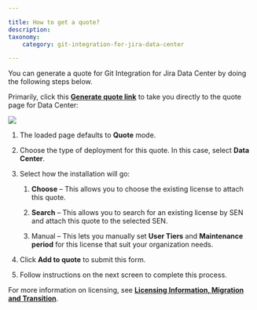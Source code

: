 ```yaml
---

title: How to get a quote?
description:
taxonomy:
    category: git-integration-for-jira-data-center

---
```

You can generate a quote for Git Integration for Jira Data Center by doing the following steps below.

Primarily, click this [**Generate quote link**](https://www.atlassian.com/purchase/addon/com.xiplink.jira.git.jira_git_plugin.ondemand?purchaseMode=quote) to take you directly to the quote page for Data Center:

![](https://bigbrassband.atlassian.net/wiki/download/attachments/1165721603/jira-datacenter-quote-process.png?version=1&modificationDate=1612508539966&cacheVersion=1&api=v2)

1.  The loaded page defaults to **Quote** mode.

2.  Choose the type of deployment for this quote. In this case, select **Data Center**.

3.  Select how the installation will go:

    1.  **Choose** – This allows you to choose the existing license to attach this quote.

    2.  **Search** – This allows you to search for an existing license by SEN and attach this quote to the selected SEN.

    3.  Manual – This lets you manually set **User Tiers** and **Maintenance period** for this license that suit your organization needs.

4.  Click **Add to quote** to submit this form.

5.  Follow instructions on the next screen to complete this process.


For more information on licensing, see [**Licensing Information, Migration and Transition**](https://bigbrassband.atlassian.net/wiki/spaces/BBBSUPPORT/pages/901120001/Licensing+Information+Migration+and+Transition).